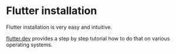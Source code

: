 # Flutter installation

Flutter installation is very easy and intuitive.

[flutter.dev](https://flutter.dev/docs/get-started/install) provides a step by step tutorial how to do that on various operating systems.